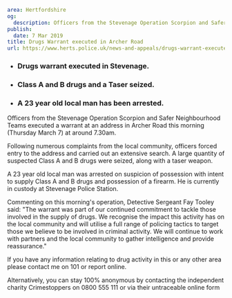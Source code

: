 ```yaml
area: Hertfordshire
og:
  description: Officers from the Stevenage Operation Scorpion and Safer Neighbourhood Teams executed a warrant at an address in Archer Road this morning (Thursday March 7) at around 7.30am.
publish:
  date: 7 Mar 2019
title: Drugs Warrant executed in Archer Road
url: https://www.herts.police.uk/news-and-appeals/drugs-warrant-executed-in-archer-road-2696E
```

* ### Drugs warrant executed in Stevenage.

 * ### Class A and B drugs and a Taser seized.

 * ### A 23 year old local man has been arrested.

Officers from the Stevenage Operation Scorpion and Safer Neighbourhood Teams executed a warrant at an address in Archer Road this morning (Thursday March 7) at around 7.30am.

Following numerous complaints from the local community, officers forced entry to the address and carried out an extensive search. A large quantity of suspected Class A and B drugs were seized, along with a taser weapon.

A 23 year old local man was arrested on suspicion of possession with intent to supply Class A and B drugs and possession of a firearm. He is currently in custody at Stevenage Police Station.

Commenting on this morning's operation, Detective Sergeant Fay Tooley said: "The warrant was part of our continued commitment to tackle those involved in the supply of drugs. We recognise the impact this activity has on the local community and will utilise a full range of policing tactics to target those we believe to be involved in criminal activity. We will continue to work with partners and the local community to gather intelligence and provide reassurance."

If you have any information relating to drug activity in this or any other area please contact me on 101 or report online.

Alternatively, you can stay 100% anonymous by contacting the independent charity Crimestoppers on 0800 555 111 or via their untraceable online form
